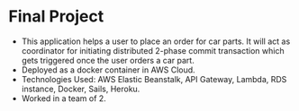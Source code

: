 # Final Project
- This application helps a user to place an order for car parts. It will act as coordinator for initiating distributed 2-phase commit transaction which gets triggered once the user orders a car part.
- Deployed as a docker container in AWS Cloud. 
-	Technologies Used: AWS Elastic Beanstalk, API Gateway, Lambda, RDS instance, Docker, Sails, Heroku.
- Worked in a team of 2.

